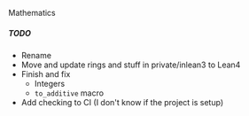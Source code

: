 Mathematics

##### TODO

- Rename
- Move and update rings and stuff in private/inlean3 to Lean4
- Finish and fix
    - Integers
    - `to_additive` macro
- Add checking to CI (I don't know if the project is setup)
